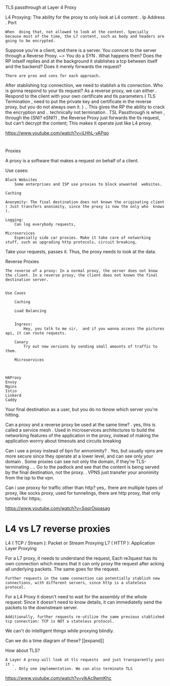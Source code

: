 TLS  passthrough at Layer 4 Proxy

L4 Proxying:
    The ability for the proxy to only look at L4 content:
        . Ip Address
        . Port

    When  doing that, not allowed to look at the content. Specially because most of the time, the L7 content, such as body and headers are going to be encrypted.

Suppose you're a client, and there is a server. 
You conncet to the server through a Reverse Proxy. 
~> You do a SYN . What happens then?
    Does the RP iotself replies and at the background it stablishes a tcp between itself and the backend?
    Does it merely forwards the request?
    
    There are pros and cons for each approach.

After stablishing tcp connectiion, we need to stablish a tls connection. Who is gonna respond to your tls request?
As a reverse proxy, we can either
    . Respond to the client with your own certificate and tls parameters ( TLS Termination , need to put the private key and certificate in the reverse proxy, but you do not always own it. )
        .. This gives the RP the ability to crack the encryption and 
        .. technically not termination 
    . TSL Passthrough is when , through the (SNI? eSNI?) , the Reverse Proxy just forwards the tls request, but can't decrypt the  content; This makes it operate just like L4 proxy. 

https://www.youtube.com/watch?v=iLHhL-vAPqo



# 




Proxies

A proxy is a software that makes a request on behalf of a client. 


Use cases:

    Block Websites
        Some enterprises and ISP use proxies to block unwanted  websites. 
    
    Caching
    
    Anonymity: The final destination does not known the originating client ( Just transfers anonimity, since the proxy is now the only who  knows ). 

    Logging: 
        Can log everybody requests, 

    Microservices
        Especially side car proxies. Make it take care of networking stuff, such as upgrading http protocols, circuit breaking, 

Take your requests, passes it. 
Thus, the proxy needs to look at the data. 





Reverse Proxies
    
    The reverse of a proxy: In a normal proxy, the server does not know the client. In a reverse proxy, the client does not known the final destination server. 

    
    Use Cases

        Caching

        Load Balancing
            

        Ingress:
            Hey, you talk to me sir,  and if you wanna access the pictures api, it can route requests. 

        Canary
            Try out new versions by sending small amounts of traffic to them. 

        Microservices
            
    

    HAProxy
    Envoy
    Ngins
    Istio
    Linkerd
    Caddy

Your final destination as a user, but you do no tknow which server  you're hitting. 

Can a proxy and a reverse proxy be used at the same time?
    . yes, this is called a service mesh
    . Used in microservices architectures to build the networking features of the application in the proxy, instead of making the application worrry about 
    timeouts and circuits breaking

Can i use a proxy instead of bpn for annonimity?
    . Yes, but usually vpns are more secure since they operate at a lower level, and can see only your domain
    . Some proxies can see not only the domain, if they're  TLS-terminating . 
        .. Go to the padlock and see that the content is being served by the final destination, not the proxy. 
    . VPNS just transfer your anonimity from the isp to the vpn. 


Can i use proxxy for traffic other than http?
    yes,. there are multiple types of proxy, like socks proxy, used for tunnelings, there are http proxy, that only tunnels for https;.

https://www.youtube.com/watch?v=SqqrOspasag
#





# L4 vs L7 reverse proxies
    

L4 ( TCP / Stream ): Packet or Stream Proxying 
L7 ( HTTP ): Application Layer Proxying 

For a L7 proxy, it needs to understand the request, 
    Each re3quest has its own connection
    which means that it can only proxy the request after acking all underlying packets. The same goes for the request. 

    Further requests in the same connection can potentially stablish new connections, with different servers, since http is a stateless protocol. 

For a L4 Proxy
    it doesn't need to wait for the assembly 
    of the whole request: Since it doesn't need to know details, it can immediatelly send the packets to the downstream server.

    Additionally, further requests re-utilize the same previous stablished tcp connection: TCP is NOT a stateless protocol. 


We can't do intelligent things while proxying blindly. 

Can we do a time diagram of these? [[expand]]



How about TLS?
    
    A Layer 4 proxy will look at tls requests  and just transparently pass it .
        . Only one implementation. We can also terminate TLS 
    

https://www.youtube.com/watch?v=ylkAc9wmKhc



